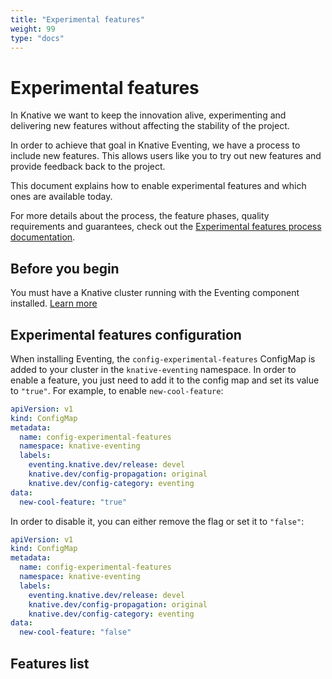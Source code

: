```yaml
---
title: "Experimental features"
weight: 99
type: "docs"
---
```


# Experimental features

In Knative we want to keep the innovation alive, experimenting and delivering new features without affecting the stability of the project.

In order to achieve that goal in Knative Eventing, we have a process to include new features.
This allows users like you to try out new features and provide feedback back to the project.

This document explains how to enable experimental features and which ones are available today.

For more details about the process, the feature phases, quality requirements and guarantees, check out the [Experimental features process documentation](https://github.com/knative/eventing/blob/main/docs/experimental-features.md).

## Before you begin

You must have a Knative cluster running with the Eventing component installed. [Learn more](../install/)

## Experimental features configuration

When installing Eventing, the `config-experimental-features` ConfigMap is added to your cluster in the `knative-eventing` namespace.
In order to enable a feature, you just need to add it to the config map and set its value to `"true"`.
For example, to enable `new-cool-feature`:

```yaml
apiVersion: v1
kind: ConfigMap
metadata:
  name: config-experimental-features
  namespace: knative-eventing
  labels:
    eventing.knative.dev/release: devel
    knative.dev/config-propagation: original
    knative.dev/config-category: eventing
data:
  new-cool-feature: "true"
```

In order to disable it, you can either remove the flag or set it to `"false"`:

```yaml
apiVersion: v1
kind: ConfigMap
metadata:
  name: config-experimental-features
  namespace: knative-eventing
  labels:
    eventing.knative.dev/release: devel
    knative.dev/config-propagation: original
    knative.dev/config-category: eventing
data:
  new-cool-feature: "false"
```

## Features list

<!-- TODO there are no experimental features at the moment -->
